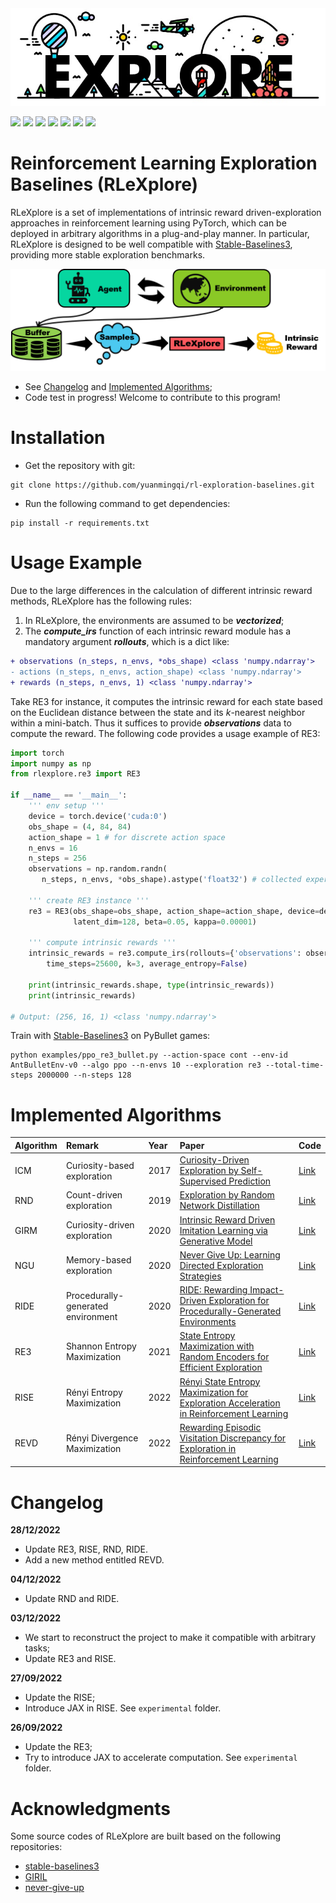 <div align=center>
<img src='./docs/logo.jpg'>
</div>

<img src="https://img.shields.io/badge/Python->=3.8-brightgreen"> <img src="https://img.shields.io/badge/PyTorch->=1.8.1-orange"> <img src="https://img.shields.io/badge/Gym->=0.21.1-%23252422"> <img src="https://img.shields.io/badge/PyBullet-3.2.5-%2306d6a0">  <img src="https://img.shields.io/badge/DMC Suite-1.0.5-blue"> <img src="https://img.shields.io/badge/JAX-0.3.17-%238338ec"> <img src="https://img.shields.io/badge/Docs-Developing-%23ff595e"> 


# Reinforcement Learning Exploration Baselines (RLeXplore)

RLeXplore is a set of implementations of intrinsic reward driven-exploration approaches in reinforcement learning using PyTorch, which can be deployed in arbitrary algorithms in a plug-and-play manner. In particular, RLeXplore is
designed to be well compatible with [Stable-Baselines3](https://github.com/DLR-RM/stable-baselines3), providing more stable exploration benchmarks. 

<div align=center>
<img src='./docs/flowchart.png' style="width: 600px">
</div>

- See [Changelog](#changelog) and [Implemented Algorithms](#implemented-algorithms);
- Code test in progress! Welcome to contribute to this program!

# Installation
- Get the repository with git:
```
git clone https://github.com/yuanmingqi/rl-exploration-baselines.git
```
- Run the following command to get dependencies:
```shell
pip install -r requirements.txt
```

# Usage Example
Due to the large differences in the calculation of different intrinsic reward methods, RLeXplore has the following rules:

1. In RLeXplore, the environments are assumed to be ***vectorized***;
2. The ***compute_irs*** function of each intrinsic reward module has a mandatory argument ***rollouts***, which is a dict like:
```diff
+ observations (n_steps, n_envs, *obs_shape) <class 'numpy.ndarray'>
- actions (n_steps, n_envs, action_shape) <class 'numpy.ndarray'>
+ rewards (n_steps, n_envs, 1) <class 'numpy.ndarray'>
```

Take RE3 for instance, it computes the intrinsic reward for each state based on the Euclidean distance between the state and 
its $k$-nearest neighbor within a mini-batch. Thus it suffices to provide ***observations</font>*** data to compute the reward. The following code provides a usage example of RE3:
```python
import torch
import numpy as np
from rlexplore.re3 import RE3

if __name__ == '__main__':
    ''' env setup '''
    device = torch.device('cuda:0')
    obs_shape = (4, 84, 84)
    action_shape = 1 # for discrete action space
    n_envs = 16 
    n_steps = 256 
    observations = np.random.randn(
       n_steps, n_envs, *obs_shape).astype('float32') # collected experiences 

    ''' create RE3 instance '''
    re3 = RE3(obs_shape=obs_shape, action_shape=action_shape, device=device,
              latent_dim=128, beta=0.05, kappa=0.00001)

    ''' compute intrinsic rewards '''
    intrinsic_rewards = re3.compute_irs(rollouts={'observations': observations},
        time_steps=25600, k=3, average_entropy=False)

    print(intrinsic_rewards.shape, type(intrinsic_rewards))
    print(intrinsic_rewards)

# Output: (256, 16, 1) <class 'numpy.ndarray'>
```

Train with [Stable-Baselines3](https://github.com/DLR-RM/stable-baselines3) on PyBullet games:
```shell
python examples/ppo_re3_bullet.py --action-space cont --env-id AntBulletEnv-v0 --algo ppo --n-envs 10 --exploration re3 --total-time-steps 2000000 --n-steps 128
```

# Implemented Algorithms
| Algorithm | Remark                                  | Year  | Paper                                                                                                                                                                                                                                                                      | Code                                                                                    |
|:----------|:----------------------------------------|:------|:---------------------------------------------------------------------------------------------------------------------------------------------------------------------------------------------------------------------------------------------------------------------------|:----------------------------------------------------------------------------------------|
| ICM       | Curiosity-based exploration                 | 2017  | [Curiosity-Driven Exploration by Self-Supervised Prediction](http://proceedings.mlr.press/v70/pathak17a/pathak17a.pdf)                                                                                                                                                     | [Link](https://github.com/yuanmingqi/rl-exploration-baselines/tree/main/rlexplore/icm)  |
| RND       | Count-driven exploration            | 2019  | [Exploration by Random Network Distillation](https://arxiv.org/pdf/1810.12894.pdf)                                                                                                                                                                                         | [Link](https://github.com/yuanmingqi/rl-exploration-baselines/tree/main/rlexplore/rnd)  |
| GIRM      | Curiosity-driven exploration            | 2020  | [Intrinsic Reward Driven Imitation Learning via Generative Model](http://proceedings.mlr.press/v119/yu20d/yu20d.pdf)                                                                                                                                                       | [Link](https://github.com/yuanmingqi/rl-exploration-baselines/tree/main/rlexplore/girm) |
| NGU       | Memory-based exploration                | 2020  | [Never Give Up: Learning Directed Exploration Strategies](https://arxiv.org/pdf/2002.06038)                                                                                                                                                                                | [Link](https://github.com/yuanmingqi/rl-exploration-baselines/tree/main/rlexplore/ngu)  |
| RIDE      | Procedurally-generated environment      | 2020  | [RIDE: Rewarding Impact-Driven Exploration for Procedurally-Generated Environments](https://arxiv.org/pdf/2002.12292)                                                                                                                                                      | [Link](https://github.com/yuanmingqi/rl-exploration-baselines/tree/main/rlexplore/ride) |
| RE3       | Shannon Entropy Maximization            | 2021  | [State Entropy Maximization with Random Encoders for Efficient Exploration](http://proceedings.mlr.press/v139/seo21a/seo21a.pdf)                                                                                                                                           | [Link](https://github.com/yuanmingqi/rl-exploration-baselines/tree/main/rlexplore/re3)  |
| RISE      | Rényi Entropy Maximization              | 2022  | [Rényi State Entropy Maximization for Exploration Acceleration in Reinforcement Learning](https://ieeexplore.ieee.org/abstract/document/9802917/)                                                                                                                          | [Link](https://github.com/yuanmingqi/rl-exploration-baselines/tree/main/rlexplore/rise) |
| REVD      | Rényi Divergence Maximization           | 2022  | [Rewarding Episodic Visitation Discrepancy for Exploration in Reinforcement Learning](https://openreview.net/pdf?id=V2pw1VYMrDo)                                                                                                                                           | [Link](https://github.com/yuanmingqi/rl-exploration-baselines/tree/main/rlexplore/revd) |

# Changelog
**28/12/2022**
- Update RE3, RISE, RND, RIDE.
- Add a new method entitled REVD.

**04/12/2022**
- Update RND and RIDE.

**03/12/2022**
- We start to reconstruct the project to make it compatible with arbitrary tasks;
- Update RE3 and RISE.

**27/09/2022**
- Update the RISE;
- Introduce JAX in RISE. See ```experimental``` folder.

**26/09/2022**
- Update the RE3;
- Try to introduce JAX to accelerate computation. See ```experimental``` folder.

# Acknowledgments
Some source codes of RLeXplore are built based on the following repositories:

- [stable-baselines3](https://github.com/DLR-RM/stable-baselines3)
- [GIRIL](https://github.com/xingruiyu/GIRIL)
- [never-give-up](https://github.com/Coac/never-give-up)
